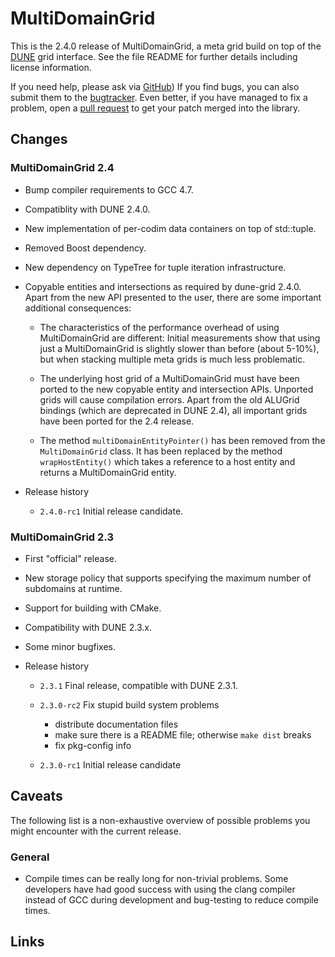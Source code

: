 MultiDomainGrid
===============

This is the 2.4.0 release of MultiDomainGrid, a meta grid build on top of the
[DUNE][1] grid interface. See the file README for further details including
license information.

If you need help, please ask via [GitHub][2]) If you find bugs, you can also
submit them to the [bugtracker][3]. Even better, if you have managed to fix a
problem, open a [pull request][4] to get your patch merged into the library.


Changes
-------


### MultiDomainGrid 2.4

* Bump compiler requirements to GCC 4.7.

* Compatiblity with DUNE 2.4.0.

* New implementation of per-codim data containers on top of std::tuple.

* Removed Boost dependency.

* New dependency on TypeTree for tuple iteration infrastructure.

* Copyable entities and intersections as required by dune-grid 2.4.0. Apart from
  the new API presented to the user, there are some important additional consequences:

  * The characteristics of the performance overhead of using MultiDomainGrid are different:
    Initial measurements show that using just a MultiDomainGrid is slightly slower than
    before (about 5-10%), but when stacking multiple meta grids is much less problematic.

  * The underlying host grid of a MultiDomainGrid must have been ported to the new copyable
    entity and intersection APIs. Unported grids will cause compilation errors. Apart from
    the old ALUGrid bindings (which are deprecated in DUNE 2.4), all important grids have
    been ported for the 2.4 release.

  * The method `multiDomainEntityPointer()` has been removed from the `MultiDomainGrid` class.
    It has been replaced by the method `wrapHostEntity()` which takes a reference to a host entity
    and returns a MultiDomainGrid entity.

* Release history

  * `2.4.0-rc1` Initial release candidate.

### MultiDomainGrid 2.3

* First "official" release.

* New storage policy that supports specifying the maximum number of subdomains at runtime.

* Support for building with CMake.

* Compatibility with DUNE 2.3.x.

* Some minor bugfixes.

* Release history

  * `2.3.1` Final release, compatible with DUNE 2.3.1.

  * `2.3.0-rc2` Fix stupid build system problems
    * distribute documentation files
    * make sure there is a README file; otherwise `make dist` breaks
    * fix pkg-config info

  * `2.3.0-rc1` Initial release candidate


Caveats
-------

The following list is a non-exhaustive overview of possible problems you might
encounter with the current release.


### General

* Compile times can be really long for non-trivial problems. Some developers
  have had good success with using the clang compiler instead of GCC during
  development and bug-testing to reduce compile times.


Links
-----

[1]: http://dune-project.org
[2]: http://github.com/smuething/dune-multidomaingrid
[3]: https://github.com/smuething/dune-multidomaingrid/issues
[4]: https://github.com/smuething/dune-multidomaingrid/pulls
